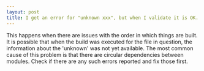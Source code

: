 ```yaml
---
layout: post
title: I get an error for "unknown xxx", but when I validate it is OK. What is wrong?
---
```

This happens when there are issues with the order in which things are built.
It is possible that when the build was executed for the file in question, the information about the 'unknown' was not yet available.
The most common cause of this problem is that there are circular dependencies between modules. Check if there are any such errors reported and fix those first.

